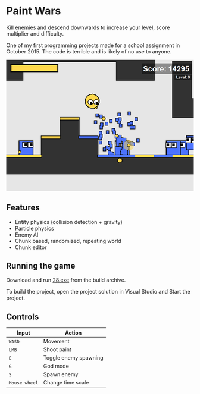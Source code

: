 # Paint Wars

Kill enemies and descend downwards to increase your level, score multiplier and difficulty.

One of my first programming projects made for a school assignment in October 2015. The code is terrible and is likely of no use to anyone.

![](images/preview.png)

## Features

- Entity physics (collision detection + gravity)
- Particle physics
- Enemy AI
- Chunk based, randomized, repeating world
- Chunk editor

## Running the game

Download and run [28.exe](build_archive/28.exe) from the build archive.

To build the project, open the project solution in Visual Studio and Start the project.

## Controls

| Input | Action |
| --- | --- |
|`WASD` | Movement |
| `LMB` | Shoot paint |
| `E` | Toggle enemy spawning |
| `G` | God mode |
| `S` | Spawn enemy |
| `Mouse wheel` | Change time scale |
